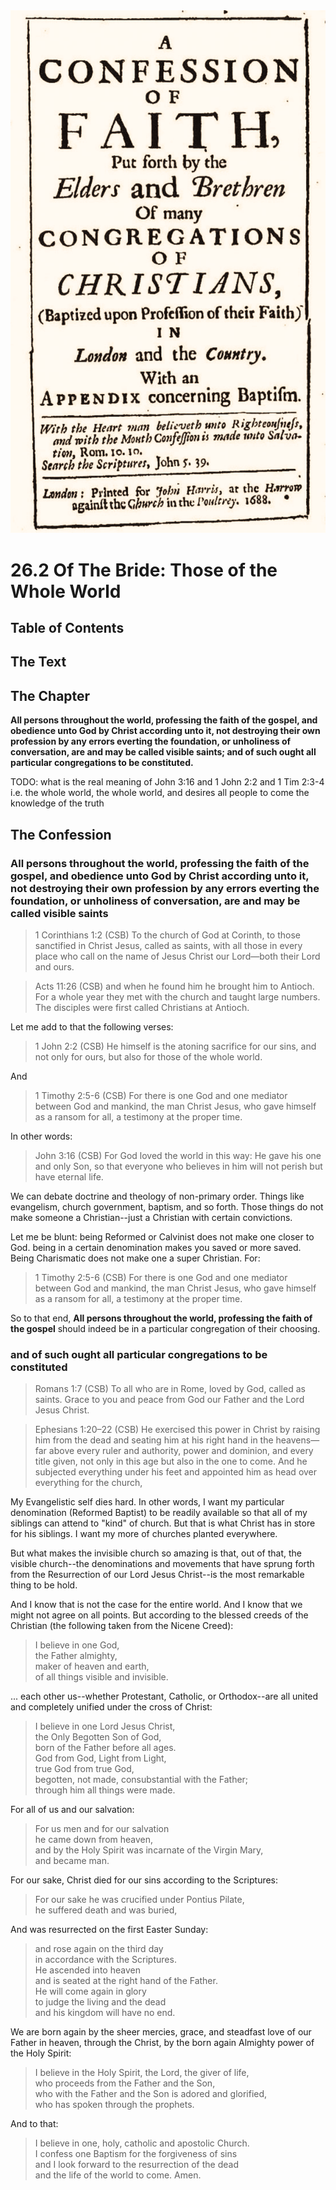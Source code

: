 <img class="intro-right" src="art-1689.png">

# 26.2 Of The Bride: Those of the Whole World

## Table of Contents

<!-- toc -->

## The Text

## The Chapter

**All persons throughout the world, professing the faith of the gospel, and obedience unto God by Christ according unto it, not destroying their own profession by any errors everting the foundation, or unholiness of conversation, are and may be called visible saints; and of such ought all particular congregations to be constituted.**

TODO: what is the real meaning of John 3:16 and 1 John 2:2 and 1 Tim 2:3-4 i.e. the whole world, the whole world, and desires all people to come the knowledge of the truth

## The Confession

### All persons throughout the world, professing the faith of the gospel, and obedience unto God by Christ according unto it, not destroying their own profession by any errors everting the foundation, or unholiness of conversation, are and may be called visible saints

>1 Corinthians 1:2 (CSB) To the church of God at Corinth, to those sanctified in Christ Jesus, called as saints, with all those in every place who call on the name of Jesus Christ our Lord—both their Lord and ours.

>Acts 11:26 (CSB) and when he found him he brought him to Antioch. For a whole year they met with the church and taught large numbers. The disciples were first called Christians at Antioch.

Let me add to that the following verses:

>1 John 2:2 (CSB) He himself is the atoning sacrifice for our sins, and not only for ours, but also for those of the whole world.

And

>1 Timothy 2:5-6 (CSB) For there is one God and one mediator between God and mankind, the man Christ Jesus, who gave himself as a ransom for all, a testimony at the proper time.

In other words:

>John 3:16 (CSB) For God loved the world in this way: He gave his one and only Son, so that everyone who believes in him will not perish but have eternal life.

We can debate doctrine and theology of non-primary order. Things like evangelism, church government, baptism, and so forth. Those things do not make someone a Christian--just a Christian with certain convictions.

Let me be blunt: being Reformed or Calvinist does not make one closer to God. being in a certain denomination makes you saved or more saved. Being Charismatic does not make one a super Christian. For:

>1 Timothy 2:5-6 (CSB) For there is one God and one mediator between God and mankind, the man Christ Jesus, who gave himself as a ransom for all, a testimony at the proper time.

So to that end, **All persons throughout the world, professing the faith of the gospel** should indeed be in a particular congregation of their choosing.

### and of such ought all particular congregations to be constituted

>Romans 1:7 (CSB) To all who are in Rome, loved by God, called as saints. Grace to you and peace from God our Father and the Lord Jesus Christ.

>Ephesians 1:20–22 (CSB) He exercised this power in Christ by raising him from the dead and seating him at his right hand in the heavens—far above every ruler and authority, power and dominion, and every title given, not only in this age but also in the one to come. And he subjected everything under his feet and appointed him as head over everything for the church,

My Evangelistic self dies hard. In other words, I want my particular denomination (Reformed Baptist) to be readily available so that all of my siblings can attend to "kind" of church. But that is what Christ has in store for his siblings. I want my more of churches planted everywhere.

But what makes the invisible church so amazing is that, out of that, the visible church--the denominations and movements that have sprung forth from the Resurrection of our Lord Jesus Christ--is the most remarkable thing to be hold.

And I know that is not the case for the entire world. And I know that we might not agree on all points. But according to the blessed creeds of the Christian (the following taken from the Nicene Creed):

>I believe in one God,  
>the Father almighty,  
>maker of heaven and earth,  
>of all things visible and invisible.  

... each other us--whether Protestant, Catholic, or Orthodox--are all united and completely unified under the cross of Christ:

>I believe in one Lord Jesus Christ,  
>the Only Begotten Son of God,  
>born of the Father before all ages.  
>God from God, Light from Light,  
>true God from true God,  
>begotten, not made, consubstantial with the Father;  
>through him all things were made.

For all of us and our salvation:

>For us men and for our salvation  
>he came down from heaven,  
>and by the Holy Spirit was incarnate of the Virgin Mary,  
>and became man.  

For our sake, Christ died for our sins according to the Scriptures:

>For our sake he was crucified under Pontius Pilate,  
>he suffered death and was buried,

And was resurrected on the first Easter Sunday:

>and rose again on the third day  
>in accordance with the Scriptures.  
>He ascended into heaven  
>and is seated at the right hand of the Father.  
>He will come again in glory  
>to judge the living and the dead  
>and his kingdom will have no end.

We are born again by the sheer mercies, grace, and steadfast love of our Father in heaven, through the Christ, by the born again Almighty power of the Holy Spirit:

>I believe in the Holy Spirit, the Lord, the giver of life,  
>who proceeds from the Father and the Son,  
>who with the Father and the Son is adored and glorified,  
>who has spoken through the prophets.  

And to that:

>I believe in one, holy, catholic and apostolic Church.  
>I confess one Baptism for the forgiveness of sins  
>and I look forward to the resurrection of the dead  
>and the life of the world to come. Amen.  
